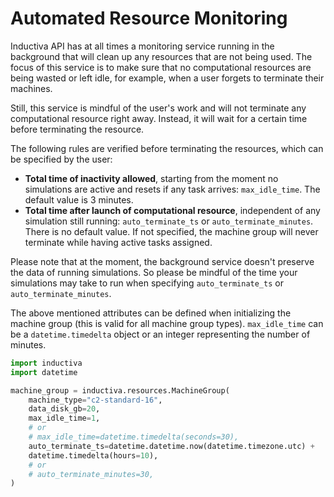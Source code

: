 # Automated Resource Monitoring

Inductiva API has at all times a monitoring service running in the background
that will clean up any resources that are not being used. The focus of this
service is to make sure that no computational resources are being wasted or
left idle, for example, when a user forgets to terminate their machines.

Still, this service is mindful of the user's work and will not terminate any
computational resource right away. Instead, it will wait for a certain time
before terminating the resource.

The following rules are verified before terminating the resources, which can be specified by the user:
- **Total time of inactivity allowed**, starting from the moment no simulations
are active and resets if any task arrives: `max_idle_time`. The default value
is 3 minutes.
- **Total time after launch of computational resource**, independent of any
simulation still running: `auto_terminate_ts` or `auto_terminate_minutes`. There
is no default value. If not specified, the machine group will never terminate
while having active tasks assigned.

Please note that at the moment, the background service doesn't preserve the
data of running simulations. So please be mindful of the time your simulations
may take to run when specifying `auto_terminate_ts` or `auto_terminate_minutes`.

The above mentioned attributes can be defined when initializing the machine
group (this is valid for all machine group types). `max_idle_time` can be a
`datetime.timedelta` object or an integer representing the number of minutes.

```python
import inductiva
import datetime

machine_group = inductiva.resources.MachineGroup(
    machine_type="c2-standard-16",
    data_disk_gb=20,
    max_idle_time=1,
    # or
    # max_idle_time=datetime.timedelta(seconds=30),
    auto_terminate_ts=datetime.datetime.now(datetime.timezone.utc) +
    datetime.timedelta(hours=10),
    # or
    # auto_terminate_minutes=30,
)
```
